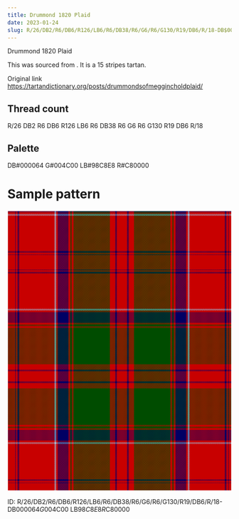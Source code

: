 ```yaml
---
title: Drummond 1820 Plaid
date: 2023-01-24
slug: R/26/DB2/R6/DB6/R126/LB6/R6/DB38/R6/G6/R6/G130/R19/DB6/R/18-DB$000064 G$004C00 LB$98C8E8 R$C80000
---
```

Drummond 1820 Plaid

This was sourced from <no value>.  It is a 15 stripes tartan.

Original link https://tartandictionary.org/posts/drummondsofmeggincholdplaid/

## Thread count
R/26 DB2 R6 DB6 R126 LB6 R6 DB38 R6 G6 R6 G130 R19 DB6 R/18

## Palette
DB#000064 G#004C00 LB#98C8E8 R#C80000

# Sample pattern

![Tartan detail](tartan.png "R/26 DB2 R6 DB6 R126 LB6 R6 DB38 R6 G6 R6 G130 R19 DB6 R/18 tartan")

ID: R/26/DB2/R6/DB6/R126/LB6/R6/DB38/R6/G6/R6/G130/R19/DB6/R/18-DB$000064 G$004C00 LB$98C8E8 R$C80000
